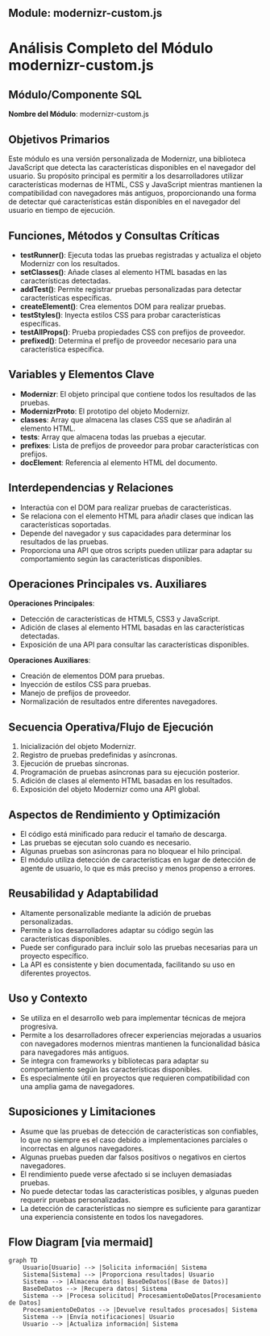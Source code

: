 ## Module: modernizr-custom.js

# Análisis Completo del Módulo modernizr-custom.js

## Módulo/Componente SQL
**Nombre del Módulo**: modernizr-custom.js

## Objetivos Primarios
Este módulo es una versión personalizada de Modernizr, una biblioteca JavaScript que detecta las características disponibles en el navegador del usuario. Su propósito principal es permitir a los desarrolladores utilizar características modernas de HTML, CSS y JavaScript mientras mantienen la compatibilidad con navegadores más antiguos, proporcionando una forma de detectar qué características están disponibles en el navegador del usuario en tiempo de ejecución.

## Funciones, Métodos y Consultas Críticas
- **testRunner()**: Ejecuta todas las pruebas registradas y actualiza el objeto Modernizr con los resultados.
- **setClasses()**: Añade clases al elemento HTML basadas en las características detectadas.
- **addTest()**: Permite registrar pruebas personalizadas para detectar características específicas.
- **createElement()**: Crea elementos DOM para realizar pruebas.
- **testStyles()**: Inyecta estilos CSS para probar características específicas.
- **testAllProps()**: Prueba propiedades CSS con prefijos de proveedor.
- **prefixed()**: Determina el prefijo de proveedor necesario para una característica específica.

## Variables y Elementos Clave
- **Modernizr**: El objeto principal que contiene todos los resultados de las pruebas.
- **ModernizrProto**: El prototipo del objeto Modernizr.
- **classes**: Array que almacena las clases CSS que se añadirán al elemento HTML.
- **tests**: Array que almacena todas las pruebas a ejecutar.
- **prefixes**: Lista de prefijos de proveedor para probar características con prefijos.
- **docElement**: Referencia al elemento HTML del documento.

## Interdependencias y Relaciones
- Interactúa con el DOM para realizar pruebas de características.
- Se relaciona con el elemento HTML para añadir clases que indican las características soportadas.
- Depende del navegador y sus capacidades para determinar los resultados de las pruebas.
- Proporciona una API que otros scripts pueden utilizar para adaptar su comportamiento según las características disponibles.

## Operaciones Principales vs. Auxiliares
**Operaciones Principales**:
- Detección de características de HTML5, CSS3 y JavaScript.
- Adición de clases al elemento HTML basadas en las características detectadas.
- Exposición de una API para consultar las características disponibles.

**Operaciones Auxiliares**:
- Creación de elementos DOM para pruebas.
- Inyección de estilos CSS para pruebas.
- Manejo de prefijos de proveedor.
- Normalización de resultados entre diferentes navegadores.

## Secuencia Operativa/Flujo de Ejecución
1. Inicialización del objeto Modernizr.
2. Registro de pruebas predefinidas y asíncronas.
3. Ejecución de pruebas síncronas.
4. Programación de pruebas asíncronas para su ejecución posterior.
5. Adición de clases al elemento HTML basadas en los resultados.
6. Exposición del objeto Modernizr como una API global.

## Aspectos de Rendimiento y Optimización
- El código está minificado para reducir el tamaño de descarga.
- Las pruebas se ejecutan solo cuando es necesario.
- Algunas pruebas son asíncronas para no bloquear el hilo principal.
- El módulo utiliza detección de características en lugar de detección de agente de usuario, lo que es más preciso y menos propenso a errores.

## Reusabilidad y Adaptabilidad
- Altamente personalizable mediante la adición de pruebas personalizadas.
- Permite a los desarrolladores adaptar su código según las características disponibles.
- Puede ser configurado para incluir solo las pruebas necesarias para un proyecto específico.
- La API es consistente y bien documentada, facilitando su uso en diferentes proyectos.

## Uso y Contexto
- Se utiliza en el desarrollo web para implementar técnicas de mejora progresiva.
- Permite a los desarrolladores ofrecer experiencias mejoradas a usuarios con navegadores modernos mientras mantienen la funcionalidad básica para navegadores más antiguos.
- Se integra con frameworks y bibliotecas para adaptar su comportamiento según las características disponibles.
- Es especialmente útil en proyectos que requieren compatibilidad con una amplia gama de navegadores.

## Suposiciones y Limitaciones
- Asume que las pruebas de detección de características son confiables, lo que no siempre es el caso debido a implementaciones parciales o incorrectas en algunos navegadores.
- Algunas pruebas pueden dar falsos positivos o negativos en ciertos navegadores.
- El rendimiento puede verse afectado si se incluyen demasiadas pruebas.
- No puede detectar todas las características posibles, y algunas pueden requerir pruebas personalizadas.
- La detección de características no siempre es suficiente para garantizar una experiencia consistente en todos los navegadores.
## Flow Diagram [via mermaid]
```mermaid
graph TD
    Usuario[Usuario] --> |Solicita información| Sistema
    Sistema[Sistema] --> |Proporciona resultados| Usuario
    Sistema --> |Almacena datos| BaseDeDatos[(Base de Datos)]
    BaseDeDatos --> |Recupera datos| Sistema
    Sistema --> |Procesa solicitud| ProcesamientoDeDatos[Procesamiento de Datos]
    ProcesamientoDeDatos --> |Devuelve resultados procesados| Sistema
    Sistema --> |Envía notificaciones| Usuario
    Usuario --> |Actualiza información| Sistema
```
